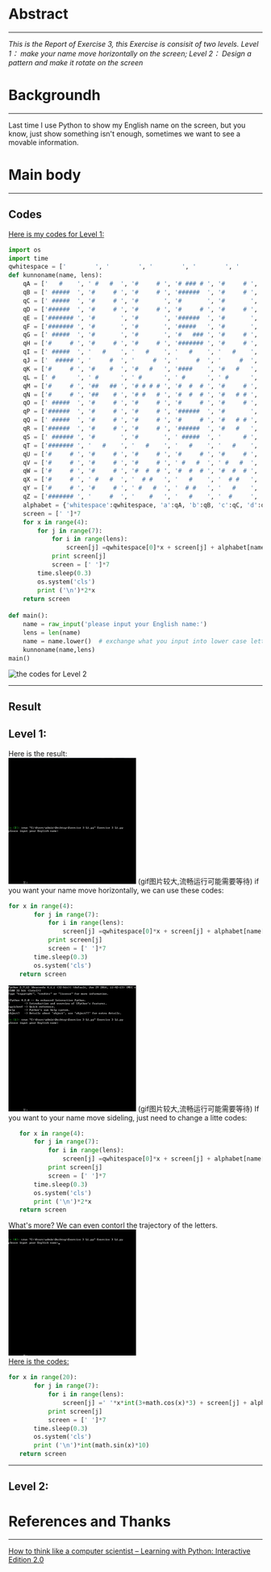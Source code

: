 # Abstract
-------
*This is the Report of Exercise 3, this Exercise is consisit of two levels. Level 1： make your name move horizontally on the screen; Level 2： Design a pattern and make it rotate on the screen* 
# Backgroundh
--------
Last time I use Python to show my English name on the screen, but you know, just show something isn't enough, sometimes we want to see a movable information.

# Main body
---------


 **Codes**
 ------
[Here is my codes for Level 1:](https://github.com/MQdtc/computationalphysics_N2014301510099/blob/master/Codes/Exercise%203%20L1.py)  

```python
import os
import time
qwhitespace = ['        ', '        ', '        ', '        ', '        ', '        ', '        ']
def kunnoname(name, lens):
    qA = ['   #    ', ' #   #  ', '#     # ', '# ### # ', '#     # ', '#     # ', '#     # ']
    qB = [' #####  ', '#     # ', '#     # ', '######  ', '#     # ', '#     # ', ' #####  ']
    qC = [' #####  ', '#     # ', '#       ', '#       ', '#       ', '#     # ', ' #####  ']
    qD = ['######  ', '#     # ', '#     # ', '#     # ', '#     # ', '#     # ', '######  ']
    qE = ['####### ', '#       ', '#       ', '######  ', '#       ', '#       ', '####### '] 
    qF = ['####### ', '#       ', '#       ', '#####   ', '#       ', '#       ', '#       ']
    qG = [' #####  ', '#       ', '#       ', '#   ### ', '#     # ', '#    ## ', ' #### # ']
    qH = ['#     # ', '#     # ', '#     # ', '####### ', '#     # ', '#     # ', '#     # ']
    qI = [' #####  ', '   #    ', '   #    ', '   #    ', '   #    ', '   #    ', ' #####  ']
    qJ = ['  ##### ', '     #  ', '     #  ', '     #  ', '     #  ', ' #   #  ', '  ###   ']
    qK = ['#     # ', '#    #  ', '#   #   ', '####    ', '#   #   ', '#    #  ', '#     # ']
    qL = [' #      ', ' #      ', ' #      ', ' #      ', ' #      ', ' #      ', ' #####  ']
    qM = ['#     # ', '##   ## ', '# # # # ', '#  #  # ', '#     # ', '#     # ', '#     # '] 
    qN = ['#     # ', '##    # ', '# #   # ', '#  #  # ', '#   # # ', '#    ## ', '#     # ']
    qO = [' #####  ', '#     # ', '#     # ', '#     # ', '#     # ', '#     # ', ' #####  '] 
    qP = ['######  ', '#     # ', '#     # ', '######  ', '#       ', '#       ', '#       ']
    qQ = [' #####  ', '#     # ', '#     # ', '#     # ', '#   # # ', '#    #  ', ' #### # '] 
    qR = ['######  ', '#     # ', '#     # ', '######  ', '#   #   ', '#    #  ', '#     # '] 
    qS = [' ###### ', '#       ', '#       ', ' #####  ', '      # ', '      # ', '######  ']
    qT = ['####### ', '   #    ', '   #    ', '   #    ', '   #    ', '   #    ', '   #    ']
    qU = ['#     # ', '#     # ', '#     # ', '#     # ', '#     # ', '#     # ', ' #####  ']
    qV = ['#     # ', '#     # ', '#     # ', ' #   #  ', ' #   #  ', '  # #   ', '   #    ']
    qW = ['#     # ', '#     # ', '#  #  # ', '#  #  # ', '#  #  # ', '# # # # ', ' #   #  ']
    qX = ['#     # ', ' #   #  ', '  # #   ', '   #    ', '  # #   ', ' #   #  ', '#     # ']
    qY = ['#     # ', '#     # ', ' #   #  ', '  # #   ', '   #    ', '   #    ', '   #    ']
    qZ = ['####### ', '     #  ', '    #   ', '   #    ', '  #     ', ' #      ', '####### ']
    alphabet = {'whitespace':qwhitespace, 'a':qA, 'b':qB, 'c':qC, 'd':qD, 'e':qE, 'f':qF, 'g':qG, 'h':qH, 'i':qI, 'j':qJ, 'k':qK, 'l':qL, 'm':qM, 'n':qN, 'o':qO, 'p':qP, 'q':qQ, 'r':qR, 's':qS, 't':qT, 'u':qU, 'v':qV, 'w':qW, 'x':qX, 'y':qY, 'z':qZ}
    screen = [' ']*7
    for x in range(4):    
        for j in range(7):
            for i in range(lens):
                screen[j] =qwhitespace[0]*x + screen[j] + alphabet[name[i]][j]   #get your name use "#"
            print screen[j]   
            screen = [' ']*7
        time.sleep(0.3)
        os.system('cls')
        print ('\n')*2*x
    return screen 
    
def main():
    name = raw_input('please input your English name:')   
    lens = len(name)
    name = name.lower()  # exchange what you input into lower case letters
    kunnoname(name,lens)
main()
 ```
 
![the codes for Level 2]()

----------
**Result**
------
Level 1:
------
Here is the result:  
![result of Exercise3 L1](https://github.com/MQdtc/computationalphysics_N2014301510099/blob/master/Pictures/Exercise%203%20L1%20move%20horizontally.gif)
(gif图片较大,流畅运行可能需要等待)
if you want your name move horizontally, we can use these codes:  
 ```python
for x in range(4):    
        for j in range(7):
            for i in range(lens):
                screen[j] =qwhitespace[0]*x + screen[j] + alphabet[name[i]][j]   #get your name use "#"
            print screen[j]   
            screen = [' ']*7
        time.sleep(0.3)
        os.system('cls')
    return screen 
 ```
![result of Exercise3 L1](https://github.com/MQdtc/computationalphysics_N2014301510099/blob/master/Pictures/Exercise%203%20L1%20move%20sideling.gif)
(gif图片较大,流畅运行可能需要等待)
If you want to your name move sideling, just need to change a litte codes:  
 ```python
    for x in range(4):    
        for j in range(7):
            for i in range(lens):
                screen[j] =qwhitespace[0]*x + screen[j] + alphabet[name[i]][j]   #get your name use "#"
            print screen[j]   
            screen = [' ']*7
        time.sleep(0.3)
        os.system('cls')
        print ('\n')*2*x
    return screen 
  ```
  What's more? We can even contorl the trajectory of the letters.  
  ![trajectory](https://github.com/MQdtc/computationalphysics_N2014301510099/blob/master/Pictures/Exercise%203%20L1%20move%20on%20a%20trajectory.gif)  
  [Here is the codes:](https://github.com/MQdtc/computationalphysics_N2014301510099/blob/master/Codes/Exercise%203%20L1%EF%BC%88trajectory%EF%BC%89.py)  
 ```python
 for x in range(20):    
        for j in range(7):
            for i in range(lens):
                screen[j] =' '*x*int(3+math.cos(x)*3) + screen[j] + alphabet[name[i]][j]   #get your name use "#"
            print screen[j]   
            screen = [' ']*7
        time.sleep(0.3)
        os.system('cls')
        print ('\n')*int(math.sin(x)*10)
    return screen 
 ```
  
  ---
  Level 2:  
  ----


# References and Thanks
------
[How to think like a computer scientist – Learning with Python: Interactive Edition 2.0](http://interactivepython.org/runestone/static/thinkcspy/index.html)



